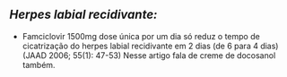 ## ***Herpes labial recidivante:***


- Famciclovir 1500mg dose única por um dia só reduz o tempo de cicatrização do herpes labial recidivante em 2 dias (de 6 para 4 dias) (JAAD 2006; 55(1): 47-53) Nesse artigo fala de creme de docosanol também.

